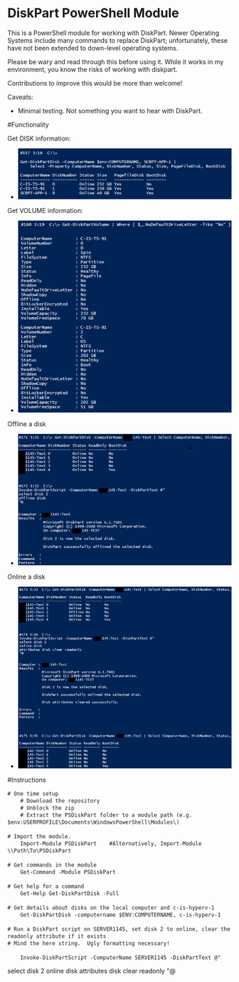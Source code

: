 DiskPart PowerShell Module
=============

This is a PowerShell module for working with DiskPart.  Newer Operating Systems include many commands to replace DiskPart; unfortunately, these have not been extended to down-level operating systems.

Please be wary and read through this before using it.  While it works in my environment, you know the risks of working with diskpart.

Contributions to improve this would be more than welcome!

Caveats:
* Minimal testing.  Not something you want to hear with DiskPart.

#Functionality

Get DISK information:
  * ![Get DISK information](/Media/Get-DiskPartDisk.png)

Get VOLUME information:
  * ![Get VOLUME information](/Media/Get-DiskPartVolume.png)

Offline a disk
  * ![Offline a disk](/Media/Invoke-DiskPartScript-Offline.png)

Online a disk
  * ![Online a disk](/Media/Invoke-DiskPartScript-Online.png)

#Instructions

    # One time setup
        # Download the repository
        # Unblock the zip
        # Extract the PSDiskPart folder to a module path (e.g. $env:USERPROFILE\Documents\WindowsPowerShell\Modules\)

    # Import the module.
        Import-Module PSDiskPart    #Alternatively, Import-Module \\Path\To\PSDiskPart

    # Get commands in the module
        Get-Command -Module PSDiskPart

    # Get help for a command
        Get-Help Get-DiskPartDisk -Full

    # Get details about disks on the local computer and c-is-hyperv-1
        Get-DiskPartDisk -computername $ENV:COMPUTERNAME, c-is-hyperv-1

    # Run a DiskPart script on SERVER1145, set disk 2 to online, clear the readonly attribute if it exists
    # Mind the here string.  Ugly formatting necessary!
    
        Invoke-DiskPartScript -ComputerName SERVER1145 -DiskPartText @"
select disk 2
online disk
attributes disk clear readonly
"@

